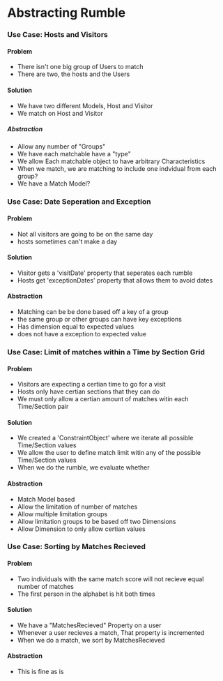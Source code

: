 # Abstracting Rumble

### Use Case: Hosts and Visitors

#### Problem

- There isn't one big group of Users to match
- There are two, the hosts and the Users

#### Solution

- We have two different Models, Host and Visitor
- We match on Host and Visitor

##### Abstraction

- Allow any number of "Groups"
- We have each matchable have a "type"
- We allow Each matchable object to have arbitrary Characteristics
- When we match, we are matching to include one indvidual from each group?
- We have a Match Model?



### Use Case: Date Seperation and Exception

#### Problem

- Not all visitors are going to be on the same day
- hosts sometimes can't make a day

#### Solution

- Visitor gets a 'visitDate' property that seperates each rumble
- Hosts get 'exceptionDates' property that allows them to avoid dates

#### Abstraction

- Matching can be be done based off a key of a group
- the same group or other groups can have key exceptions
- Has dimension equal to expected values
- does not have a exception to expected value


### Use Case: Limit of matches within a Time by Section Grid

#### Problem

- Visitors are expecting a certian time to go for a visit
- Hosts only have certian sections that they can do
- We must only allow a certian amount of matches witin each Time/Section pair

#### Solution

- We created a 'ConstraintObject' where we iterate all possible Time/Section values
- We allow the user to define match limit witin any of the possible Time/Section values
- When we do the rumble, we evaluate whether

#### Abstraction

- Match Model based
- Allow the limitation of number of matches
- Allow multiple limitation groups
- Allow limitation groups to be based off two Dimensions
- Allow Dimension to only allow certian values



### Use Case: Sorting by Matches Recieved

#### Problem

- Two individuals with the same match score will not recieve equal number of matches
- The first person in the alphabet is hit both times

#### Solution

- We have a "MatchesRecieved" Property on a user
- Whenever a user recieves a match, That property is incremented
- When we do a match, we sort by MatchesRecieved

#### Abstraction

- This is fine as is
